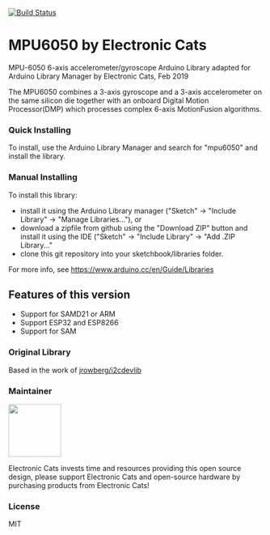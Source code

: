 [![Build Status](https://travis-ci.org/ElectronicCats/mpu6050.svg?branch=master)](https://travis-ci.org/ElectronicCats/mpu6050)

# MPU6050 by Electronic Cats

MPU-6050 6-axis accelerometer/gyroscope Arduino Library
adapted for Arduino Library Manager by Electronic Cats, Feb 2019

The MPU6050 combines a 3-axis gyroscope and a 3-axis accelerometer on the same silicon die together with
an onboard Digital Motion Processor(DMP) which processes complex 6-axis MotionFusion algorithms.

### Quick Installing

To install, use the Arduino Library Manager and search for "mpu6050" and install the library.

### Manual Installing
To install this library:

 - install it using the Arduino Library manager ("Sketch" -> "Include
   Library" -> "Manage Libraries..."), or
 - download a zipfile from github using the "Download ZIP" button and
   install it using the IDE ("Sketch" -> "Include Library" -> "Add .ZIP
   Library..."
 - clone this git repository into your sketchbook/libraries folder.

For more info, see https://www.arduino.cc/en/Guide/Libraries

## Features of this version

- Support for SAMD21 or ARM
- Support ESP32 and ESP8266
- Support for SAM

### Original Library

Based in the work of [jrowberg/i2cdevlib](https://github.com/jrowberg/i2cdevlib/tree/master/Arduino/MPU6050)

### Maintainer

<a href="https://github.com/sponsors/ElectronicCats">
  <img src="https://electroniccats.com/wp-content/uploads/2020/07/Badge_GHS.png" height="104" />
</a>

Electronic Cats invests time and resources providing this open source design, please support Electronic Cats and open-source hardware by purchasing products from Electronic Cats!

### License

MIT


